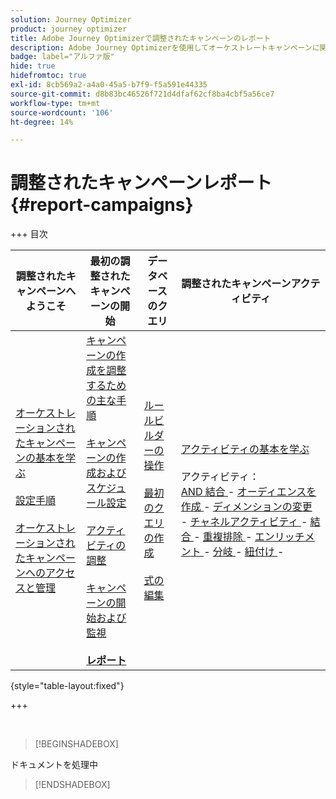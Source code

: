 ```yaml
---
solution: Journey Optimizer
product: journey optimizer
title: Adobe Journey Optimizerで調整されたキャンペーンのレポート
description: Adobe Journey Optimizerを使用してオーケストレートキャンペーンに関するレポートにアクセスする方法を説明します
badge: label="アルファ版"
hide: true
hidefromtoc: true
exl-id: 8cb569a2-a4a0-45a5-b7f9-f5a591e44335
source-git-commit: d8b83bc46526f721d4dfaf62cf8ba4cbf5a56ce7
workflow-type: tm+mt
source-wordcount: '106'
ht-degree: 14%

---
```


# 調整されたキャンペーンレポート {#report-campaigns}

+++ 目次

| 調整されたキャンペーンへようこそ | 最初の調整されたキャンペーンの開始 | データベースのクエリ | 調整されたキャンペーンアクティビティ |
|---|---|---|---|
| [ オーケストレーションされたキャンペーンの基本を学ぶ ](gs-orchestrated-campaigns.md)<br/><br/>[ 設定手順 ](configuration-steps.md)<br/><br/>[ オーケストレーションされたキャンペーンへのアクセスと管理 ](access-manage-orchestrated-campaigns.md) | [ キャンペーンの作成を調整するための主な手順 ](gs-campaign-creation.md)<br/><br/>[ キャンペーンの作成およびスケジュール設定 ](create-orchestrated-campaign.md)<br/><br/>[ アクティビティの調整 ](orchestrate-activities.md)<br/><br/>[ キャンペーンの開始および監視 ](start-monitor-campaigns.md)<br/><br/><b>[ レポート ](reporting-campaigns.md)</b> | [ ルールビルダーの操作 ](orchestrated-rule-builder.md)<br/><br/>[ 最初のクエリの作成 ](build-query.md)<br/><br/>[ 式の編集 ](edit-expressions.md) | [ アクティビティの基本を学ぶ ](activities/about-activities.md)<br/><br/> アクティビティ：<br/>[AND 結合 ](activities/and-join.md) - [ オーディエンスを作成 ](activities/build-audience.md) - [ ディメンションの変更 ](activities/change-dimension.md) - [ チャネルアクティビティ ](activities/channels.md) - [ 結合 ](activities/combine.md) - [ 重複排除 ](activities/deduplication.md) - [ エンリッチメント ](activities/enrichment.md) - [ 分岐 ](activities/fork.md) - [ 紐付け ](activities/reconciliation.md) [ ](activities/split.md) [ ](activities/wait.md) - |

{style="table-layout:fixed"}

+++

<br/>

>[!BEGINSHADEBOX]

ドキュメントを処理中

>[!ENDSHADEBOX]
